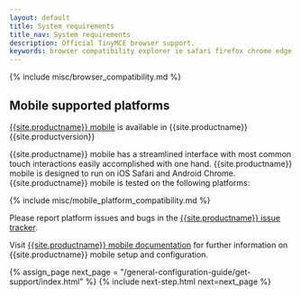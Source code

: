 ```yaml
---
layout: default
title: System requirements
title_nav: System requirements
description: Official TinyMCE browser support.
keywords: browser compatibility explorer ie safari firefox chrome edge
---
```


{% include misc/browser_compatibility.md %}

## Mobile supported platforms

[{{site.productname}} mobile]({{site.baseurl}}/mobile/) is available in {{site.productname}} {{site.productversion}}

{{site.productname}} mobile has a streamlined interface with most common touch interactions easily accomplished with one hand. {{site.productname}} mobile is designed to run on iOS Safari and Android Chrome. {{site.productname}} mobile is tested on the following platforms:

{% include misc/mobile_platform_compatibility.md %}

Please report platform issues and bugs in the [{{site.productname}} issue tracker](https://github.com/tinymce/tinymce/issues).

Visit [{{site.productname}} mobile documentation]({{site.baseurl}}/mobile) for further information on {{site.productname}} mobile setup and configuration.

{% assign_page next_page = "/general-configuration-guide/get-support/index.html" %}
{% include next-step.html next=next_page %}
